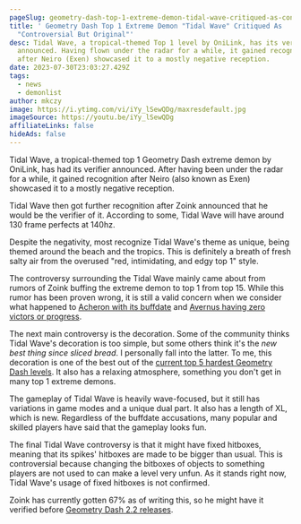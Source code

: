 ```yaml
---
pageSlug: geometry-dash-top-1-extreme-demon-tidal-wave-critiqued-as-controversial-but-original
title: ' Geometry Dash Top 1 Extreme Demon "Tidal Wave" Critiqued As
  "Controversial But Original"'
desc: Tidal Wave, a tropical-themed Top 1 level by OniLink, has its verifier
  announced. Having flown under the radar for a while, it gained recognition
  after Neiro (Exen) showcased it to a mostly negative reception.
date: 2023-07-30T23:03:27.429Z
tags:
  - news
  - demonlist
author: mkczy
image: https://i.ytimg.com/vi/iYy_lSewQDg/maxresdefault.jpg
imageSource: https://youtu.be/iYy_lSewQDg
affiliateLinks: false
hideAds: false
---
```

Tidal Wave, a tropical-themed top 1 Geometry Dash extreme demon by OniLink, has had its verifier announced. After having been under the radar for a while, it gained recognition after Neiro (also known as Exen) showcased it to a mostly negative reception.

Tidal Wave then got further recognition after Zoink announced that he would be the verifier of it. According to some, Tidal Wave will have around 130 frame perfects at 140hz.

Despite the negativity, most recognize Tidal Wave's theme as unique, being themed around the beach and the tropics. This is definitely a breath of fresh salty air from the overused "red, intimidating, and edgy top 1" style.

The controversy surrounding the Tidal Wave mainly came about from rumors of Zoink buffing the extreme demon to top 1 from top 15. While this rumor has been proven wrong, it is still a valid concern when we consider what happened to [Acheron with its buffdate](/posts/robtop-gans-updates-to-top-1-geometry-dash-extreme-demon-acheron/) and [Avernus having zero victors or progress](/posts/geometry-dash-avernus-remains-without-victors-3-months-after-being-placed-on-the-demon-list/).

The next main controversy is the decoration. Some of the community thinks Tidal Wave's decoration is too simple, but some others think it's the *new best thing since sliced bread*. I personally fall into the latter. To me, this decoration is one of the best out of the [current top 5 hardest Geometry Dash levels](/posts/geometry-dash-levels-top-10-hardest-extreme-demons-2022/). It also has a relaxing atmosphere, something you don't get in many top 1 extreme demons.

The gameplay of Tidal Wave is heavily wave-focused, but it still has variations in game modes and a unique dual part. It also has a length of XL, which is new. Regardless of the buffdate accusations, many popular and skilled players have said that the gameplay looks fun.

The final Tidal Wave controversy is that it might have fixed hitboxes, meaning that its spikes' hitboxes are made to be bigger than usual. This is controversial because changing the bitboxes of objects to something players are not used to can make a level very unfun. As it stands right now, Tidal Wave's usage of fixed hitboxes is not confirmed.

Zoink has currently gotten 67% as of writing this, so he might have it verified before [Geometry Dash 2.2 releases](/posts/geometry-dash-2-2-release-date-may-be-pushed-back-again/).
